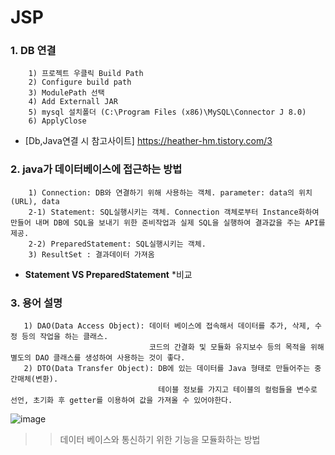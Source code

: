 # JSP

### 1. DB 연결
```
    1) 프로젝트 우클릭 Build Path
    2) Configure build path 
    3) ModulePath 선택 
    4) Add Externall JAR 
    5) mysql 설치폴더 (C:\Program Files (x86)\MySQL\Connector J 8.0) 
    6) ApplyClose
```    
   + [Db,Java연결 시 참고사이트] https://heather-hm.tistory.com/3

### 2. java가 데이터베이스에 접근하는 방법
```
    1) Connection: DB와 연결하기 위해 사용하는 객체. parameter: data의 위치(URL), data 
    2-1) Statement: SQL실행시키는 객체. Connection 객체로부터 Instance화하여 만들어 내며 DB에 SQL을 보내기 위한 준비작업과 실제 SQL을 실행하여 결과값을 주는 API를 제공.
    2-2) PreparedStatement: SQL실행시키는 객체. 
    3) ResultSet : 결과데이터 가져옴
```
   + **Statement VS PreparedStatement**
    *비교


### 3. 용어 설명
```
   1) DAO(Data Access Object): 데이터 베이스에 접속해서 데이터를 추가, 삭제, 수정 등의 작업을 하는 클래스.
                               코드의 간결화 및 모듈화 유지보수 등의 목적을 위해 별도의 DAO 클래스를 생성하여 사용하는 것이 좋다.
   2) DTO(Data Transfer Object): DB에 있는 데이터를 Java 형태로 만들어주는 중간매체(변환).  
                                 테이블 정보를 가지고 테이블의 컬럼들을 변수로 선언, 초기화 후 getter를 이용하여 값을 가져올 수 있어야한다.
```   

![image](https://user-images.githubusercontent.com/51871037/200109663-e83a42e5-d91d-4811-b925-28c7842ba07c.png)
 >> 데이터 베이스와 통신하기 위한 기능을 모듈화하는 방법
 
